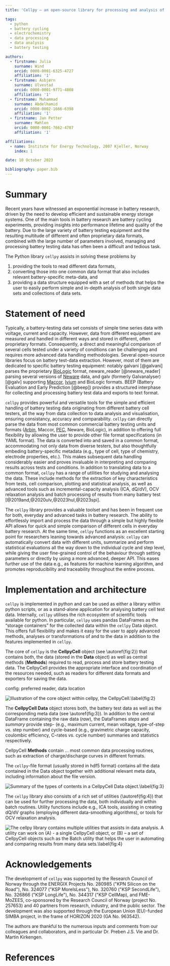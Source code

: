 ```yaml
---
title: 'Cellpy – an open-source library for processing and analysis of battery testing data'

tags:
  - python
  - battery cycling
  - electrochemistry
  - data processing
  - data analysis
  - battery testing

authors:
  - firstname: Julia
    surname: Wind
    orcid: 0000-0001-6325-4727
    affiliation: '1'
  - firstname: Asbjørn
    surname: Ulvestad
    orcid: 0000-0001-9771-4808
    affiliation: '1'
  - firstname: Muhammad
    surname: Abdelhamid
    orcid: 0000-0002-1666-6398
    affiliation: '1'
  - firstname: Jan Petter
    surname: Mæhlen
    orcid: 0000-0001-7662-4707
    affiliation: '1'

affiliations:
  - name: Institute for Energy Technology, 2007 Kjeller, Norway
    index: 1

date: 10 October 2023

bibliography: paper.bib
---
```


# Summary

Recent years have witnessed an exponential increase in battery research, driven by the need to develop efficient and sustainable energy storage systems. One of the main tools in battery research are battery cycling experiments, providing insights into performance lifetime and quality of the battery. Due to the large variety of battery testing equipment and the resulting multitude of different and often proprietary data formats, combined with the large number of parameters involved, managing and processing battery testing data has often been a difficult and tedious task.

The Python library `cellpy` assists in solving these problems by

1. providing the tools to read different data formats,
2. converting those into one common data format that also includes relevant battery-specific meta-data, and
3. providing a data structure equipped with a set of methods that helps the user to easily perform simple and in-depth analysis of both single data sets and collections of data sets.

# Statement of need

Typically, a battery-testing data set consists of simple time series data with voltage, current and capacity. <!--- The most common way of structuring battery data is to split the time series data into so-called battery cycles(charge & discharge), where each cycle consists of several steps. \autoref{fig:1} illustrates a typical data set containing one full cycle consisting of four steps (“s1” to “s4”). Analysing individual cycles and steps allows to gain a detailed understanding of the battery cell. ![Illustration of battery cell test data.\label{fig:1}](./Figures/Cell-test-data.jpg) -->
However, data from different equipment are measured and handled in different ways and stored in different, often proprietary formats. Consequently, a direct and meaningful comparison of several cells tested under a variety of conditions can be challenging and requires more advanced data handling methodologies.
Several open-source libraries focus on battery test-data extraction. However, most of them are dedicated to specific battery testing equipment: notably galvani [@galvani] parses the proprietary [BioLogic](https://www.biologic.net/) format, neware_reader [@neware_reader] parsing several versions of [Neware](https://newarebattery.com/) data, and galv (formerly Galvanalyser) [@galv] supporting [Maccor](http://www.maccor.com/), [Ivium](https://www.ivium.com/) and BioLogic formats. BEEP (Battery Evaluation and Early Prediction [@beep]) provides a structured interphase for collecting and processing battery test data and exports to text format.

`cellpy` provides powerful and versatile tools for the simple and efficient handling of battery testing data originating from different battery cell testers, all the way from data collection to data analysis and visualisation, ensuring consistancy, accuracy and comparability. `cellpy` can directly parse the data from most common commercial battery testing units and formats ([Arbin](http://www.arbin.com/), Maccor, [PEC](https://www.peccorp.com/battery-testing-solutions/), Neware, BioLogic), in addition to offering full flexibility by allowing the user to provide other file format specifications (in YAML format). The data is converted into and saved in a common format, accommodating not only data from diverse testers, but also thoughtfully embeding battery-specific metadata (e.g., type of cell, type of chemistry, electrode properties, etc.). This makes subsequent data handling considerably easier and proves invaluable in interpreting and comparing results across tests and conditions. In addition to translating data to a common format, `cellpy` has a range of utilities for studying and analysing the data. These include methods for the extraction of key characteristics from tests, cell comparison, plotting and statistical analysis, as well as advanced tools such as incremental-capacity analysis (ICA, dQ/dV), OCV relaxation analysis and batch processing of results from many battery test [@2019and,@2020ulv,@2023hul,@2023spi].

The `cellpy` library provides a valuable toolset and has been in frequent use for both, everyday and advanced tasks in battery research. The ability to effortlessly import and process the data through a simple but highly flexible API allows for quick and simple comparison of different cells in everyday battery research. At the same time, `cellpy` functions as an excellent starting point for researchers leaning towards advanced analysis: `cellpy` can automatically convert data with different units, summarize and perform statistical evaluations all the way down to the individual cycle and step level, while giving the user fine-grained control of the behaviour through setting parameters or directly by using a more advanced, deeper API. This eases further use of the data e.g., as features for machine learning algorithm, and promotes reproducibility and traceability throughout the entire process.

# Implementation and architecture

`cellpy` is implemented in python and can be used as either a library within python scripts, or as a stand-alone application for analysing battery cell test data. Internally, `cellpy` utilises the rich ecosystem of scientific tools available for python. In particular, `cellpy` uses pandas DataFrames as the “storage containers” for the collected data within the `cellpy` Data object. This offers full flexibility and makes it easy for the user to apply advanced methods, analyses or transformations of and to the data in addition to the features implemented in `cellpy`.

The core of `cellpy` is the **CellpyCell** object (see \autoref{fig:2}) that contains both, the data (stored in the **Data** object) as well as central methods (**Methods**) required to read, process and store battery testing data. The CellpyCell provides the appropriate interface and coordination of the resources needed, such as readers for different data formats and exporters for saving the data.

config: preferred reader, data location

![Illustration of the core object within ``cellpy``, the **CellpyCell**.\label{fig:2}](Figures/CellpyCell.jpg)

The **CellpyCell Data** object stores both, the battery test data as well as the corresponding meta data (see \autoref{fig:3}). In addition to the central DataFrame containing the raw data (*raw*), the DataFrames *steps* and *summary* provide step- (e.g., maximum current, mean voltage, type-of-step *vs.* step number) and cycle-based (e.g., gravimetric charge capacity, coulombic efficiency, C-rates *vs.* cycle number) summaries and statistics respectively.

CellpyCell **Methods** contain ... most common data processing routines, such as extraction of charge/discharge curves in different formats.

The `cellpy`-file format (usually stored in hdf5 format) contains all the data contained in the Data object together with additional relevant meta data, including information about the file version.

![Summary of the types of contents in a **CellpyCell Data** object.\label{fig:3}](Figures/CellpyData.jpg)

The `cellpy` library also consists of a rich set of utilities (\autoref{fig:4}) that can be used for further processing the data, both individually and within batch routines. Utility functions include e.g., ICA tools, assisting in creating dQ/dV graphs (employing different data-smoothing algorithms), or tools for OCV relaxation analysis.

![The `cellpy` library contains multiple utilities that assists in data analysis. A utility can work on (A) - a single **CellpyCell** object, or (B) – a set of CellpyCell objects such as the Batch utility that helps the user in automating and comparing results from many data sets.\label{fig:4}](Figures/Cellpy-Utils.jpg)

# Acknowledgements

The development of `cellpy` was supported by the Research Council of Norway through the ENERGIX Projects No. 280985 ("KPN Silicon on the Road"), No. 324077 ("KSP MoreIsLess"),  No. 320760 ("KSP SecondLife"), No. 326866 ("KSP LongLife"), No. 344317 ("KSP CellMap), and FME-MoZEES, co-sponsored by the Research Council of Norway (project No. 257653) and 40 partners from research, industry, and the public sector. The development was also supported through the European Union (EU)-funded SIMBA project, in the frame of HORIZON 2020 (GA No. 963542).

The authors are thankful to the numerous inputs and comments from our colleagues and collaborators, and in particular Dr. Preben J.S. Vie and Dr. Martin Kirkengen.

# References
